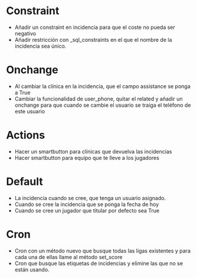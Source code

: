 # Constraint
* Añadir un constraint en incidencia para que el coste no pueda ser negativo
* Añadir restricción con _sql_constraints en el que el nombre de la incidencia sea único.

# Onchange
* Al cambiar la clínica en la incidencia, que el campo assistance se ponga a True
* Cambiar la funcionalidad de user_phone, quitar el related y añadir un onchange para que cuando se cambie el usuario se traiga el teléfono de este usuario

# Actions
* Hacer un smartbutton para clínicas que devuelva las incidencias
* Hacer smartbutton para equipo que te lleve a los jugadores

# Default
* La incidencia cuando se cree, que tenga un usuario asignado.
* Cuando se cree la incidencia que se ponga la fecha de hoy
* Cuando se cree un jugador que titular por defecto sea True

# Cron
* Cron con un método nuevo que busque todas las ligas existentes y para cada una de ellas llame al método set_score
* Cron que busque las etiquetas de incidencias y elimine las que no se están usando.

